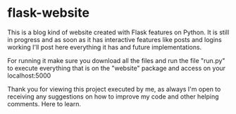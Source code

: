 # flask-website

This is a blog kind of website created with Flask features on Python. It is still in progress and as soon as it has interactive features like posts and logins working I'll post here everything it has and future implementations.

For running it make sure you download all the files and run the file "run.py" to execute everything that is on the "website" package and access on your localhost:5000

Thank you for viewing this project executed by me, as always I'm open to receiving any suggestions on how to improve my code and other helping comments. Here to learn.

